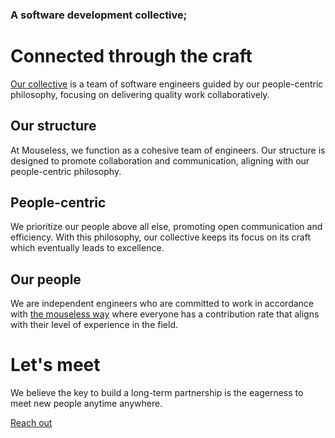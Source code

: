 ### A software development collective;
# Connected through the craft

[Our collective](https://mouseless.codes) is a team of software engineers guided
by our people-centric philosophy, focusing on delivering quality work
collaboratively.

## Our structure

At Mouseless, we function as a cohesive team of engineers. Our structure is
designed to promote collaboration and communication, aligning with our
people-centric philosophy.

## People-centric

We prioritize our people above all else, promoting open communication and
efficiency. With this philosophy, our collective keeps its focus on its craft
which eventually leads to excellence.

## Our people

We are independent engineers who are committed to work in accordance with [the
mouseless way](https://mouseless.codes/how-we-work) where everyone has a
contribution rate that aligns with their level of experience in the field.

# Let's meet

We believe the key to build a long-term partnership is the eagerness to meet new
people anytime anywhere.

[Reach out](https://linkedin.com/mouseless-collective)
